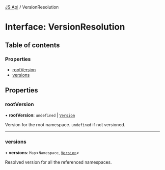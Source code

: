 [JS Api](../index.md) / VersionResolution

# Interface: VersionResolution

## Table of contents

### Properties

- [rootVersion](VersionResolution.md#rootversion)
- [versions](VersionResolution.md#versions)

## Properties

### rootVersion

• **rootVersion**: `undefined` \| [`Version`](Version.md)

Version for the root namespace. `undefined` if not versioned.

___

### versions

• **versions**: `Map`<`Namespace`, [`Version`](Version.md)\>

Resolved version for all the referenced namespaces.
